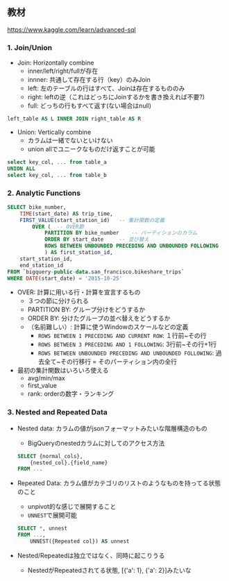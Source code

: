 ## 教材
https://www.kaggle.com/learn/advanced-sql


### 1. Join/Union
* Join: Horizontally combine
    * inner/left/right/fullが存在
    * innner: 共通して存在する行（key）のみJoin
    * left: 左のテーブルの行はすべて、Joinは存在するもののみ
    * right: leftの逆（これはどっちにJoinするかを書き換えれば不要?)
    * full: どっちの行もすべて返す(ない場合はnull)
```sql
left_table AS L INNER JOIN right_table AS R
```

* Union: Vertically combine
    * カラムは一緒でないといけない
    * union allでユニークなものだけ返すことが可能
```sql
select key_col, ... from table_a
UNION ALL
select key_col, ... from table_b
```

### 2. Analytic Functions
```sql
SELECT bike_number,
    TIME(start_date) AS trip_time,
    FIRST_VALUE(start_station_id)   -- 集計関数の定義
        OVER (  -- OVER節
            PARTITION BY bike_number    -- パーティションのカラム
            ORDER BY start_date     -- 並び替え
            ROWS BETWEEN UNBOUNDED PRECEDING AND UNBOUNDED FOLLOWING    -- ウインドウ範囲
            ) AS first_station_id,
    start_station_id,
    end_station_id
FROM `bigquery-public-data.san_francisco.bikeshare_trips`
WHERE DATE(start_date) = '2015-10-25' 
```
* OVER: 計算に用いる行・計算を宣言するもの
    * ３つの節に分けられる
    * PARTITION BY: グループ分けをどうするか
    * ORDER BY: 分けたグループの並べ替えをどうするか
    * （名前難しい）: 計算に使うWindowのスケールなどの定義
        * `ROWS BETWEEN 1 PRECEDING AND CURRENT ROW`: １行前~その行
        * `ROWS BETWEEN 3 PRECEDING AND 1 FOLLOWING`: 3行前~その行+1行
        * `ROWS BETWEEN UNBOUNDED PRECEDING AND UNBOUNDED FOLLOWING`: 過去全て~その行移行 = そのパーティション内の全行
* 最初の集計関数はいろいろ使える
    * avg/min/max
    * first_value
    * rank: orderの数字・ランキング


### 3. Nested and Repeated Data
* Nested data: カラムの値がjsonフォーマットみたいな階層構造のもの
    * BigQueryのnestedカラムに対してのアクセス方法
    ```sql
    SELECT {normal_cols},
        {nested_col}.{field_name}
    FROM ...
    ```

* Repeated Data: カラム値がカテゴリのリストのようなものを持ってる状態のこと
    * unpivot的な感じで展開すること
    * `UNNEST`で展開可能
    ```sql
    SELECT *, unnest
    FROM ...,
        UNNEST({Repeated col}) AS unnest
    ```
* Nested/Repeatedは独立ではなく、同時に起こりうる
    * NestedがRepeatedされてる状態, [{'a': 1}, {'a': 2}]みたいな